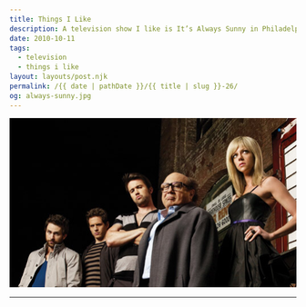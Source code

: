 ```yaml
---
title: Things I Like
description: A television show I like is It’s Always Sunny in Philadelphia.
date: 2010-10-11
tags: 
  - television
  - things i like
layout: layouts/post.njk
permalink: /{{ date | pathDate }}/{{ title | slug }}-26/
og: always-sunny.jpg
---
```


![cast of It’s Always Sunny in Philadelphia](/img/always-sunny.jpg)

---
